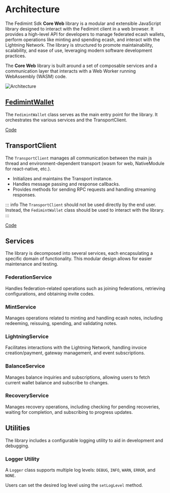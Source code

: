 # Architecture

The Fedimint Sdk **Core Web** library is a modular and extensible JavaScript library designed to interact with the Fedimint client in a web browser. It provides a high-level API for developers to manage federated ecash wallets, perform operations like minting and spending ecash, and interact with the Lightning Network. The library is structured to promote maintainability, scalability, and ease of use, leveraging modern software development practices.

The **Core Web** library is built around a set of composable services and a communication layer that interacts with a Web Worker running WebAssembly (WASM) code.

<img src="/architecture-diagram.svg" alt="Architecture" />

## [**FedimintWallet**](FedimintWallet/index)

The `FedimintWallet` class serves as the main entry point for the library. It orchestrates the various services and the TransportClient.

[Code](https://github.com/fedimint/fedimint-sdk/blob/main/packages/core/src/FedimintWallet.ts)

## **TransportClient**

The `TransportClient` manages all communication between the main js thread and environment-dependent transport (wasm for web, NativeModule for react-native, etc.).

- Initializes and maintains the Transport instance.
- Handles message passing and response callbacks.
- Provides methods for sending RPC requests and handling streaming responses.

::: info
The `TransportClient` should not be used directly by the end user. Instead, the `FedimintWallet` class should be used to interact with the library.
:::

[Code](https://github.com/fedimint/fedimint-sdk/blob/main/packages/core/src/worker/TransportClient.ts)

## Services

The library is decomposed into several services, each encapsulating a specific domain of functionality. This modular design allows for easier maintenance and testing.

### **FederationService**

Handles federation-related operations such as joining federations, retrieving configurations, and obtaining invite codes.

### **MintService**

Manages operations related to minting and handling ecash notes, including redeeming, reissuing, spending, and validating notes.

### **LightningService**

Facilitates interactions with the Lightning Network, handling invoice creation/payment, gateway management, and event subscriptions.

### **BalanceService**

Manages balance inquiries and subscriptions, allowing users to fetch current wallet balance and subscribe to changes.

### **RecoveryService**

Manages recovery operations, including checking for pending recoveries, waiting for completion, and subscribing to progress updates.

## Utilities

The library includes a configurable logging utility to aid in development and debugging.

### **Logger Utility**

A `Logger` class supports multiple log levels: `DEBUG`, `INFO`, `WARN`, `ERROR`, and `NONE`.

Users can set the desired log level using the `setLogLevel` method.
